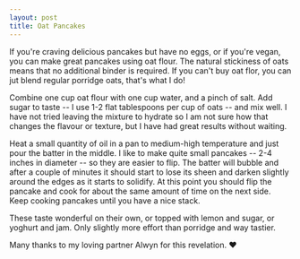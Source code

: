 ```yaml
---
layout: post
title: Oat Pancakes
---
```


If you're craving delicious pancakes but have no eggs, or if you're vegan, you can make great pancakes using oat flour. The natural stickiness of oats means that no additional binder is required. If you can't buy oat flor, you can jut blend regular porridge oats, that's what I do!

Combine one cup oat flour with one cup water, and a pinch of salt. Add sugar to taste -- I use 1-2 flat tablespoons per cup of oats -- and mix well. I have not tried leaving the mixture to hydrate so I am not sure how that changes the flavour or texture, but I have had great results without waiting.

Heat a small quantity of oil in a pan to medium-high temperature and just pour the batter in the middle. I like to make quite small pancakes -- 2-4 inches in diameter -- so they are easier to flip. The batter will bubble and after a couple of minutes it should start to lose its sheen and darken slightly around the edges as it starts to solidify. At this point you should flip the pancake and cook for about the same amount of time on the next side. Keep cooking pancakes until you have a nice stack.

These taste wonderful on their own, or topped with lemon and sugar, or yoghurt and jam. Only slightly more effort than porridge and way tastier.

Many thanks to my loving partner Alwyn for this revelation. ❤️
